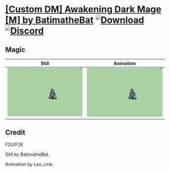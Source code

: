 # [\[Custom DM\]  Awakening Dark Mage \[M\] by BatimatheBat](./) [![Download](https://img.shields.io/badge/Download--red?style=social&logo=github)](https://minhaskamal.github.io/DownGit/#/home?url=https://github.com/Klokinator/FE-Repo/tree/main/Battle%20Animations%2FMagi%20-%20Dark-Type%2F%5BCustom%20DM%5D%20%20Awakening%20Dark%20Mage%20%5BM%5D%20by%20BatimatheBat%2F6.%20Magic%20(Plus%20Sfx)) [![Discord](https://img.shields.io/badge/Discord--blue?style=social&logo=discord)](https://discord.gg/C7VNGnyTPA)

## Magic

| Still | Animation |
| :---: | :-------: |
| ![Magic still](./Magic_000.png) | ![Magic](./Magic.gif) |

## Credit

F2U/F2E

Still by BatimatheBat.

Animation by Leo_Link.
